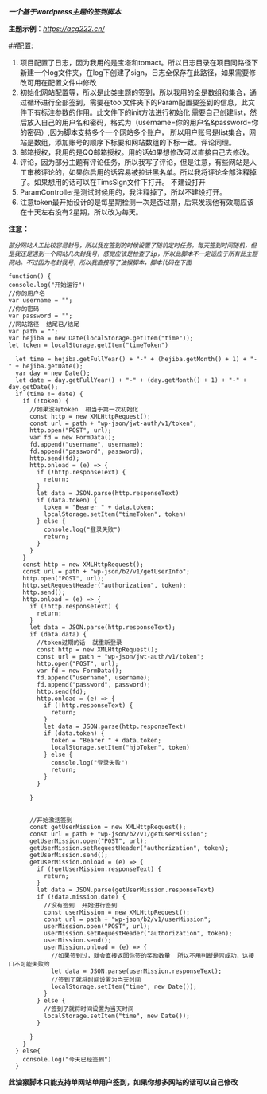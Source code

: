**_一个基于wordpress主题的签到脚本_**

**主题示例**：_https://acg222.cn/_

##配置:
1. 项目配置了日志，因为我用的是宝塔和tomact。所以日志目录在项目同路径下新建一个log文件夹，在log下创建了sign，日志全保存在此路径，如果需要修改可用在配置文件中修改
2. 初始化网站配置等，所以是此类主题的签到，所以我用的全是数组和集合，通过循环进行全部签到，需要在tool文件夹下的Param配置要签到的信息，此文件下有标注参数的作用。此文件下的init方法进行初始化
   需要自己创建list，然后放入自己的用户名和密码，格式为（username=你的用户名&password=你的密码）,因为脚本支持多个一个网站多个账户，
   所以用户账号是list集合，网站是数组，添加账号的顺序下标要和网站数组的下标一致。评论同理。
3. 邮箱授权，我用的是QQ邮箱授权。用的话如果想修改可以直接自己去修改。
4. 评论，因为部分主题有评论任务，所以我写了评论，但是注意，有些网站是人工审核评论的，如果你启用的话容易被拉进黑名单。所以我将评论全部注释掉了。如果想用的话可以在TimsSign文件下打开。
   不建设打开
5. ParamController是测试时候用的，我注释掉了，所以不建设打开。
6. 注意token最开始设计的是每星期检测一次是否过期，后来发现他有效期应该在十天左右没有2星期，所以改为每天。


**注意：**

   _`部分网站人工比较容易封号，所以我在签到的时候设置了随机定时任务。每天签到时间随机，但是我还是遇到一个网站几次封我号，感觉应该是检查了ip，所以此脚本不一定适应于所有此主题网站。不过因为老封我号，所以我直接写了油猴脚本，脚本代码在下面`_




    function() {
    console.log("开始运行")
    //你的用户名
    var username = "";
    //你的密码
    var password = "";
    //网站路径  结尾已/结尾
    var path = "";
    var hejiba = new Date(localStorage.getItem("time"));
    let token = localStorage.getItem("timeToken")

      let time = hejiba.getFullYear() + "-" + (hejiba.getMonth() + 1) + "-" + hejiba.getDate();
      var day = new Date();
      let date = day.getFullYear() + "-" + (day.getMonth() + 1) + "-" + day.getDate();
      if (time != date) {
        if (!token) {
          //如果没有token  相当于第一次初始化
          const http = new XMLHttpRequest();
          const url = path + "wp-json/jwt-auth/v1/token";
          http.open("POST", url);
          var fd = new FormData();
          fd.append("username", username);
          fd.append("password", password);
          http.send(fd);
          http.onload = (e) => {
            if (!http.responseText) {
              return;
            }
            let data = JSON.parse(http.responseText)
            if (data.token) {
              token = "Bearer " + data.token;
              localStorage.setItem("timeToken", token)
            } else {
              console.log("登录失败")
              return;
            }
          }
        }
        const http = new XMLHttpRequest();
        const url = path + "wp-json/b2/v1/getUserInfo";
        http.open("POST", url);
        http.setRequestHeader("authorization", token);
        http.send();
        http.onload = (e) => {
          if (!http.responseText) {
            return;
          }
          let data = JSON.parse(http.responseText);
          if (data.data) {
            //token过期的话  就重新登录
            const http = new XMLHttpRequest();
            const url = path + "wp-json/jwt-auth/v1/token";
            http.open("POST", url);
            var fd = new FormData();
            fd.append("username", username);
            fd.append("password", password);
            http.send(fd);
            http.onload = (e) => {
              if (!http.responseText) {
                return;
              }
              let data = JSON.parse(http.responseText)
              if (data.token) {
                token = "Bearer " + data.token;
                localStorage.setItem("hjbToken", token)
              } else {
                console.log("登录失败")
                return;
              }
            }

          }


          //开始激活签到
          const getUserMission = new XMLHttpRequest();
          const url = path + "wp-json/b2/v1/getUserMission";
          getUserMission.open("POST", url);
          getUserMission.setRequestHeader("authorization", token);
          getUserMission.send();
          getUserMission.onload = (e) => {
            if (!getUserMission.responseText) {
              return;
            }
            let data = JSON.parse(getUserMission.responseText)
            if (!data.mission.date) {
              //没有签到  开始进行签到
              const userMission = new XMLHttpRequest();
              const url = path + "wp-json/b2/v1/userMission";
              userMission.open("POST", url);
              userMission.setRequestHeader("authorization", token);
              userMission.send();
              userMission.onload = (e) => {
                //如果签到过，就会直接返回你签的奖励数量  所以不用判断是否成功，这接口不可能失败的
                let data = JSON.parse(userMission.responseText);
                //签到了就将时间设置为当天时间
                localStorage.setItem("time", new Date());
              }
            } else {
              //签到了就将时间设置为当天时间
              localStorage.setItem("time", new Date());
            }

          }
        }
      } else{
        console.log("今天已经签到")
      }


**此油猴脚本只能支持单网站单用户签到，如果你想多网站的话可以自己修改**

